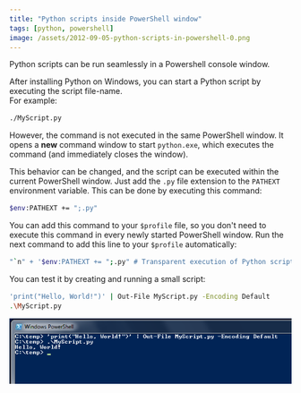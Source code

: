 ```yaml
---
title: "Python scripts inside PowerShell window"
tags: [python, powershell]
image: /assets/2012-09-05-python-scripts-in-powershell-0.png
---
```


Python scripts can be run seamlessly in a Powershell console window.

<!--more-->

After installing Python on Windows, you can start a Python script by executing the script file-name.  
For example:

```bash
./MyScript.py
```

However, the command is not executed in the same PowerShell window. It opens a **new** command window 
to start `python.exe`, which executes the command (and immediately closes the window).

This behavior can be changed, and the script can be executed within the current PowerShell window.
Just add the `.py` file extension to the `PATHEXT` environment variable. This can be done by executing 
this command:

```bash
$env:PATHEXT += ";.py"
```

You can add this command to your `$profile` file, so you don't need to execute this command in every 
newly started PowerShell window. Run the next command to add this line to your `$profile` automatically:

```bash
"`n" + '$env:PATHEXT += ";.py" # Transparent execution of Python scripts' |Out-File $profile -Append -Encoding Default
```

You can test it by creating and running a small script:

```bash
'print("Hello, World!")' | Out-File MyScript.py -Encoding Default
.\MyScript.py
```

![Screenshot](/assets/2012-09-05-python-scripts-in-powershell.png)
